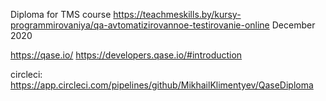 Diploma for TMS course
https://teachmeskills.by/kursy-programmirovaniya/qa-avtomatizirovannoe-testirovanie-online
December 2020

https://qase.io/
https://developers.qase.io/#introduction

circleci:
https://app.circleci.com/pipelines/github/MikhailKlimentyev/QaseDiploma